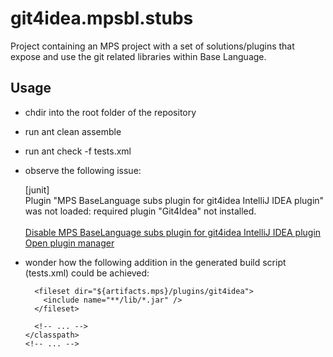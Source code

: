git4idea.mpsbl.stubs
====================

Project containing an MPS project with a set of solutions/plugins that expose and use the git related libraries within Base Language.

## Usage

- chdir into the root folder of the repository
- run ant clean assemble
- run ant check -f tests.xml
- observe the following issue:

    [junit] <br>Plugin "MPS BaseLanguage subs plugin for git4idea IntelliJ IDEA plugin" was not loaded: required plugin "Git4Idea" not installed.<br><br><a href="disable">Disable MPS BaseLanguage subs plugin for git4idea IntelliJ IDEA plugin</a><br><a href="edit">Open plugin manager</a>

- wonder how the following addition in the generated build script (tests.xml) could be achieved:

    <junit showoutput="true" fork="true" haltonfailure="false">
      <!-- ... -->      
      <classpath>
        <!-- ... -->      
        
        <fileset dir="${artifacts.mps}/plugins/git4idea">
          <include name="**/lib/*.jar" />
        </fileset>
        
        <!-- ... -->      
      </classpath>      
      <!-- ... -->      
    </junit>